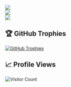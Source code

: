 ![](https://github-readme-stats.vercel.app/api?username=godmoduleu&theme=dark&hide_border=false&include_all_commits=true&count_private=true)<br/>
![](https://github-readme-streak-stats.herokuapp.com/?user=godmoduleu&theme=dark&hide_border=false)<br/>
![](https://github-readme-stats.vercel.app/api/top-langs/?username=godmoduleu&theme=dark&hide_border=false&layout=compact)

## 🏆 GitHub Trophies

[![GitHub Trophies](https://github-profile-trophy.vercel.app/?username=godmoduleu&theme=radical)](https://github.com/ryo-ma/github-profile-trophy)

## 📈 Profile Views

![Visitor Count](https://komarev.com/ghpvc/?username=godmoduleu&color=blue)
